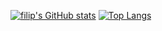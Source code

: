 
[![filip's GitHub stats](github-readme-stats-smoky-two-14.vercel.app/api?username=filipstrom&count_private=true&hide=stars&show_icons=true&theme=slateorange )](https://github.com/anuraghazra/github-readme-stats)
[![Top Langs](github-readme-stats-smoky-two-14.vercel.app/api/top-langs/?username=filipstrom&layout=compact&exclude_repo=Prediktiv-modellering&theme=slateorange)](https://github.com/anuraghazra/github-readme-stats)




<!--
**filipstrom/filipstrom** is a ✨ _special_ ✨ repository because its `README.md` (this file) appears on your GitHub profile.
### Hi there 👋

Here are some ideas to get you started:

- 🔭 I’m currently working on ...
- 🌱 I’m currently learning ...
- 👯 I’m looking to collaborate on ...
- 🤔 I’m looking for help with ...
- 💬 Ask me about ...
- 📫 How to reach me: ...
- 😄 Pronouns: ...
- ⚡ Fun fact: ...
-->
